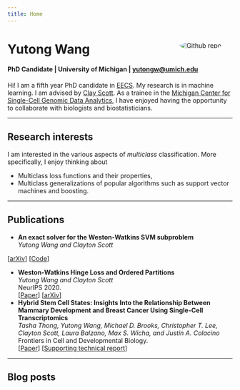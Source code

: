 ```yaml
---
title: Home
---
```


<img src="me.jpg" style="border-radius:50%;max-width:25%;min-width:40px;float:right;margin:25px" alt="Github repo" />

# Yutong Wang
#### PhD Candidate |  University of Michigan | <A HREF="mailto: &#121;&#117;&#116;&#111;&#110;&#103;&#119;&#064;&#117;&#109;&#105;&#099;&#104;&#046;&#101;&#100;&#117;" > &#121;&#117;&#116;&#111;&#110;&#103;&#119;&#064;&#117;&#109;&#105;&#099;&#104;&#046;&#101;&#100;&#117; </a>

<!-- <span><img src="email.png" style="width:120px" alt="email" /></span>
-->

Hi! I am a fifth year PhD candidate in [EECS](https://eecs.engin.umich.edu/). 
My research is in machine learning. 
I am advised by [Clay Scott](http://web.eecs.umich.edu/~cscott/). 
As a trainee in the [Michigan Center for Single-Cell Genomic Data Analytics](https://midas.umich.edu/research/health-old/single-cell/), I have enjoyed having the opportunity to collaborate with biologists and biostatisticians.

---

## Research interests

I am interested in the various aspects of *multiclass* classification. More specifically, I enjoy thinking about

- Multiclass loss functions and their properties,
- Multiclass generalizations of popular algorithms such as support vector machines and boosting.

---
## Publications

- **An exact solver for the Weston-Watkins SVM subproblem**</br>
*Yutong Wang and Clayton Scott*</br> 
<!--[[Paper](https://papers.nips.cc/paper/2020/hash/e5e6851e7f7ffd3530e7389e183aa468-Abstract.html)]-->
[[arXiv](https://arxiv.org/abs/2102.05640)]
[[Code](https://github.com/YutongWangUMich/liblinear/)]
- **Weston-Watkins Hinge Loss and Ordered Partitions**</br>
*Yutong Wang and Clayton Scott*</br> 
NeurIPS 2020.</br> 
[[Paper](https://papers.nips.cc/paper/2020/hash/e5e6851e7f7ffd3530e7389e183aa468-Abstract.html)]
[[arXiv](https://arxiv.org/abs/2006.07346)]
- **Hybrid Stem Cell States: Insights Into the Relationship Between Mammary Development and Breast Cancer Using Single-Cell Transcriptomics**</br>
*Tasha Thong, Yutong Wang, Michael D. Brooks, Christopher T. Lee, Clayton Scott, Laura Balzano, Max S. Wicha, and Justin A. Colacino* </br>
Frontiers in Cell and Developmental Biology.</br>
[[Paper](https://www.frontiersin.org/articles/10.3389/fcell.2020.00288/full)]
[[Supporting technical report](https://www.biorxiv.org/content/10.1101/637488v1?rss=1)]




---
## Blog posts
